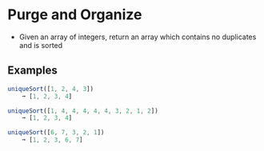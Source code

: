 # Purge and Organize

- Given an array of integers, return an array which contains no duplicates and is sorted

## Examples

```javascript
uniqueSort([1, 2, 4, 3]) 
    ➞ [1, 2, 3, 4]

uniqueSort([1, 4, 4, 4, 4, 4, 3, 2, 1, 2]) 
    ➞ [1, 2, 3, 4]

uniqueSort([6, 7, 3, 2, 1]) 
    ➞ [1, 2, 3, 6, 7]
```